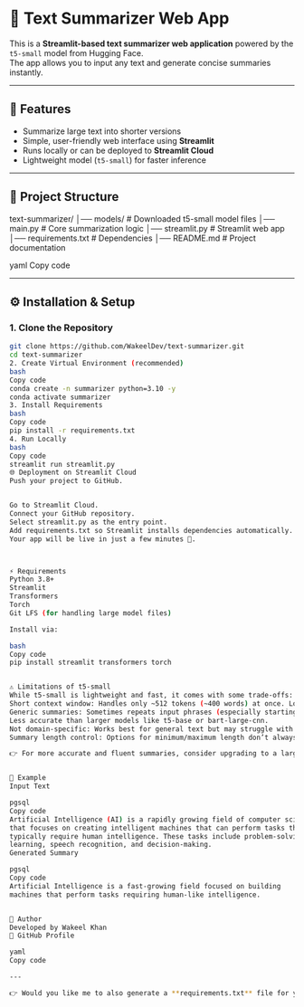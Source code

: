 # 📝 Text Summarizer Web App

This is a **Streamlit-based text summarizer web application** powered by the `t5-small` model from Hugging Face.  
The app allows you to input any text and generate concise summaries instantly.

---

## 🚀 Features
- Summarize large text into shorter versions
- Simple, user-friendly web interface using **Streamlit**
- Runs locally or can be deployed to **Streamlit Cloud**
- Lightweight model (`t5-small`) for faster inference

---

## 📂 Project Structure
text-summarizer/
│── models/ # Downloaded t5-small model files
│── main.py # Core summarization logic
│── streamlit.py # Streamlit web app
│── requirements.txt # Dependencies
│── README.md # Project documentation

yaml
Copy code

---

## ⚙️ Installation & Setup

### 1. Clone the Repository
```bash
git clone https://github.com/WakeelDev/text-summarizer.git
cd text-summarizer
2. Create Virtual Environment (recommended)
bash
Copy code
conda create -n summarizer python=3.10 -y
conda activate summarizer
3. Install Requirements
bash
Copy code
pip install -r requirements.txt
4. Run Locally
bash
Copy code
streamlit run streamlit.py
🌐 Deployment on Streamlit Cloud
Push your project to GitHub.


Go to Streamlit Cloud.
Connect your GitHub repository.
Select streamlit.py as the entry point.
Add requirements.txt so Streamlit installs dependencies automatically.
Your app will be live in just a few minutes 🚀.



⚡ Requirements
Python 3.8+
Streamlit
Transformers
Torch
Git LFS (for handling large model files)

Install via:

bash
Copy code
pip install streamlit transformers torch


⚠️ Limitations of t5-small
While t5-small is lightweight and fast, it comes with some trade-offs:
Short context window: Handles only ~512 tokens (~400 words) at once. Long text must be chunked.
Generic summaries: Sometimes repeats input phrases (especially starting sentences).
Less accurate than larger models like t5-base or bart-large-cnn.
Not domain-specific: Works best for general text but may struggle with technical or niche content.
Summary length control: Options for minimum/maximum length don’t always produce strong variations.

👉 For more accurate and fluent summaries, consider upgrading to a larger model (e.g., t5-base, bart-large-cnn) — but note they require more memory and compute.


📌 Example
Input Text

pgsql
Copy code
Artificial Intelligence (AI) is a rapidly growing field of computer science
that focuses on creating intelligent machines that can perform tasks that
typically require human intelligence. These tasks include problem-solving,
learning, speech recognition, and decision-making.
Generated Summary

pgsql
Copy code
Artificial Intelligence is a fast-growing field focused on building
machines that perform tasks requiring human-like intelligence.


👤 Author
Developed by Wakeel Khan
🔗 GitHub Profile

yaml
Copy code

---

👉 Would you like me to also generate a **requirements.txt** file for you (so your README and deploym